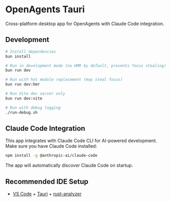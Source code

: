 # OpenAgents Tauri

Cross-platform desktop app for OpenAgents with Claude Code integration.

## Development

```bash
# Install dependencies
bun install

# Run in development mode (no HMR by default, prevents focus stealing)
bun run dev

# Run with hot module replacement (may steal focus)
bun run dev:hmr

# Run Vite dev server only
bun run dev:vite

# Run with debug logging
./run-debug.sh
```

## Claude Code Integration

This app integrates with Claude Code CLI for AI-powered development. Make sure you have Claude Code installed:

```bash
npm install -g @anthropic-ai/claude-code
```

The app will automatically discover Claude Code on startup.

## Recommended IDE Setup

- [VS Code](https://code.visualstudio.com/) + [Tauri](https://marketplace.visualstudio.com/items?itemName=tauri-apps.tauri-vscode) + [rust-analyzer](https://marketplace.visualstudio.com/items?itemName=rust-lang.rust-analyzer)
